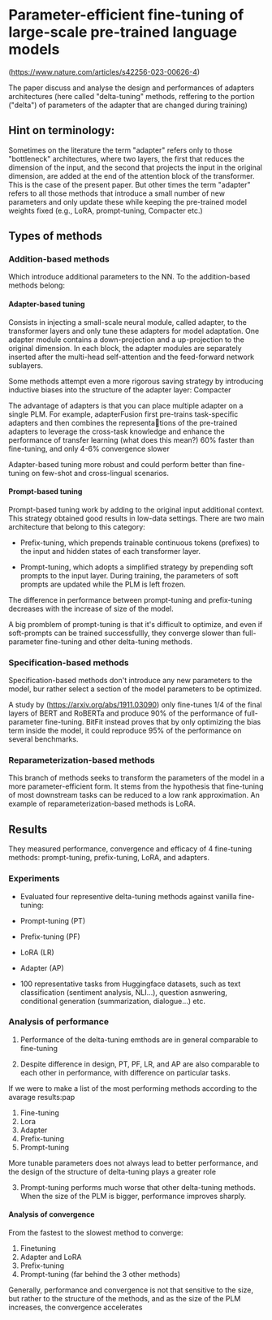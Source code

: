 #  Parameter-efficient fine-tuning of large-scale pre-trained language models
(https://www.nature.com/articles/s42256-023-00626-4)

The paper discuss and analyse the design and performances of adapters architectures (here called "delta-tuning" methods, reffering to the portion ("delta") of parameters of the adapter that are changed during training)

## Hint on terminology:

Sometimes on the literature the term "adapter" refers only to those "bottleneck" architectures, where two layers, the first that reduces the dimension of the input, and the second that projects the input in the original dimension, are added at the end of the attention block of the transformer. This is the case of the present paper.
But other times the term "adapter" refers to all those methods that introduce a small number of new parameters and only update these while keeping the pre-trained model weights fixed (e.g., LoRA, prompt-tuning, Compacter etc.)

## Types of methods

### Addition-based methods 

Which introduce additional parameters to the NN. To the addition-based methods belong:

#### Adapter-based tuning

Consists in injecting a small-scale neural module, called adapter, to the transformer layers and only tune these adapters for model adaptation. One adapter module contains a down-projection and a up-projection to the original dimension.
In each block, the adapter modules are separately inserted after the multi-head self-attention and the feed-forward network sublayers.

Some methods attempt even a more rigorous saving strategy by introducing inductive biases into the structure of the adapter layer: Compacter

The advantage of adapters is that you can place multiple adapter on a single PLM. For example, adapterFusion first pre-trains task-specific adapters and then combines the representations of the pre-trained adapters to leverage the cross-task knowledge  and enhance the performance of transfer learning (what does this mean?)
60% faster than fine-tuning, and only 4-6% convergence slower

Adapter-based tuning more robust and could perform better than fine-tuning on few-shot and cross-lingual scenarios.

#### Prompt-based tuning

Prompt-based tuning work by adding to the original input additional context. This strategy obtained good results in low-data settings. There are two main architecture that belong to this category:

- Prefix-tuning, which prepends trainable continuous tokens (prefixes) to the input and hidden states of each transformer layer. 

- Prompt-tuning, which adopts a simplified strategy by prepending soft prompts to the input layer. During training, the parameters of soft prompts are updated while the PLM is left frozen. 

The difference in performance between prompt-tuning and prefix-tuning decreases with the increase of size of the model. 

A big promblem of prompt-tuning is that it's difficult to optimize, and even if soft-prompts can be trained successfullly, they converge slower than full-parameter fine-tuning and other delta-tuning methods.

### Specification-based methods

Specification-based methods don't introduce any new parameters to the model, bur rather select a section of the model parameters to be optimized. 

A study by (https://arxiv.org/abs/1911.03090) only fine-tunes 1/4 of the final layers of BERT and RoBERTa and produce 90% of the performance of full-parameter fine-tuning. BitFit instead proves that by only optimizing the bias term inside the model, it could reproduce 95% of the performance on several benchmarks.

### Reparameterization-based methods

This branch of methods seeks to transform the parameters of the model in a more parameter-efficient form. It stems from the hypothesis that fine-tuning of most downstream tasks can be reduced to a low rank approximation. An example of reparameterization-based methods is LoRA.


## Results

They measured performance, convergence and efficacy of 4 fine-tuning methods: prompt-tuning, prefix-tuning, LoRA, and adapters.


### Experiments

- Evaluated four representive delta-tuning methods against vanilla fine-tuning:

- Prompt-tuning (PT)
- Prefix-tuning (PF)
- LoRA (LR)
- Adapter (AP)


- 100 representative tasks from Huggingface datasets, such as text classification (sentiment analysis, NLI...), question asnwering, conditional generation (summarization, dialogue...) etc.

### Analysis of performance

1. Performance of the delta-tuning emthods are in general comparable to fine-tuning

2. Despite difference in design, PT, PF, LR, and AP are also comparable to each other in performance, with difference on particular tasks.

If we were to make a list of the most performing methods according to the avarage results:pap

1. Fine-tuning
2. Lora
3. Adapter
4. Prefix-tuning
5. Prompt-tuning

More tunable parameters does not always lead to better performance, and the design of the structure of delta-tuning plays a greater role

3. Prompt-tuning performs much worse that other delta-tuning methods. When the size of the PLM is bigger, performance improves sharply.

#### Analysis of convergence
From the fastest to the slowest method to converge:

1. Finetuning
2. Adapter and LoRA
3. Prefix-tuning
4. Prompt-tuning (far behind the 3 other methods)

Generally, performance and convergence is not that sensitive to the size, but rather to the structure of the methods, and as the size of the PLM increases, the convergence accelerates
